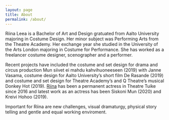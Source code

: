 ```yaml
---
layout: page
title: About
permalink: /about/
---
```


Riina Leea is a Bachelor of Art and Design gratuated from Aalto University majoring in Costume Design. Her
minor subject was Performing Arts from the Theatre Academy. Her exchange year she studied in the University of
the Arts London majoring in Costume for Performance. She has worked as a freelancer costume designer, scenographer and a performer.

Recent projects have included the costume and set design for drama and circus production Mun siivet ei mahdu
kahvihuoneeseen (2019) with Janne Vasama, costume design for Aalto University’s short film De Rasande (2019)
and costume and set design for Theatre Academy’s and Q Theatre’s musical Donkey Hot (2019). [Riina](http://www.teatterituike.fi/portfolio/items/riina-nieminen/) has been a permanent actress in Theatre Tuike since 2016 and latest work as an actress has been Siskoni Mun (2020) and Kreivi Hohoo (2019).

Important for Riina are new challenges, visual dramaturgy, physical story telling and gentle and equal working enviroment.



